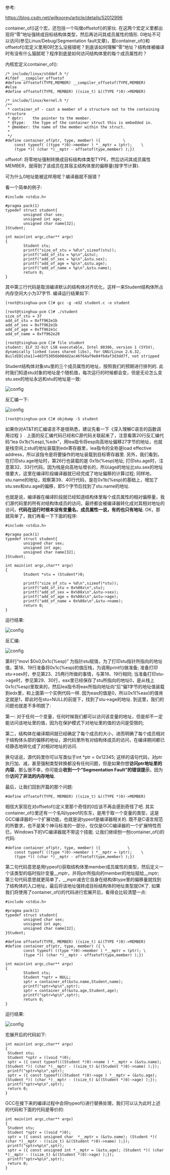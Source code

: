 参考: 

https://blog.csdn.net/wjlkoorey/article/details/52012996

container\_of()这个宏，还包括一个叫做offsetof()的家伙. 在这两个宏定义里都出现将“零”地址强转成目标结构体类型，然后再访问其成员属性的情形. 0地址不可以访问(参见Linux/Debug/Segmentation fault文章)，那container\_of()和offsetof()宏定义里用0时怎么没报错呢？到底该如何理解“零”地址？结构体被编译时有没有什么猫腻呢？程序到底是如何访问结构体里的每个成员属性的？

内核宏定义container\_of(): 

```
/* include/linux/stddef.h */
#ifdef __compiler_offsetof
#define offsetof(TYPE,MEMBER) __compiler_offsetof(TYPE,MEMBER)
#else
#define offsetof(TYPE, MEMBER) ((size_t) &((TYPE *)0)->MEMBER)

/* include/linux/kernel.h */
/**                                                          
 * container_of - cast a member of a structure out to the containing structure
 * @ptr:    the pointer to the member.
 * @type:   the type of the container struct this is embedded in.
 * @member: the name of the member within the struct.
 *  
 */ 
#define container_of(ptr, type, member) ({          \
    const typeof( ((type *)0)->member ) *__mptr = (ptr);    \
    (type *)( (char *)__mptr - offsetof(type,member) );})
```

offsetof: 将零地址强制转换成目标结构体类型TYPE，然后访问其成员属性MEMBER，就得到了该成员在其宿主结构体里的偏移量(按字节计算). 

可为什么0地址能被这样用呢？编译器就不报错？

看一个简单的例子: 

```
#include <stdio.h>

#pragma pack(1)
typedef struct student{
        unsigned char sex;
        unsigned int age;
        unsigned char name[32];
}Student;

int main(int argc,char** argv)
{
        Student stu;
        printf("size_of_stu = %d\n",sizeof(stu));
        printf("add_of_stu = %p\n",&stu);
        printf("add_of_sex = %p\n",&stu.sex);
        printf("add_of_age = %p\n",&stu.age);
        printf("add_of_name = %p\n",&stu.name);
        return 0;
}
```

其中第三行代码是取消编译默认的结构体对齐优化，这样一来Student结构体所占内存空间大小为37字节. 编译运行结果如下: 

```
[root@tsinghua-pcm C]# gcc -g -m32 student.c -o student

[root@tsinghua-pcm C]# ./student 
size_of_stu = 37
add_of_stu = 0xff962e1b
add_of_sex = 0xff962e1b
add_of_age = 0xff962e1c
add_of_name = 0xff962e20

[root@tsinghua-pcm C]# file student
student: ELF 32-bit LSB executable, Intel 80386, version 1 (SYSV), dynamically linked (uses shared libs), for GNU/Linux 2.6.32, BuildID[sha1]=403f53056b00dd2ac46f64af9e04f6daf3d3dd7f, not stripped
```

Student结构体对象stu里的三个成员属性的地址，按照我们的预期进行排列的. 此时我们知道stu对象的地址是个随机值，每次运行的时候都会变，但是无论怎么变stu.sex的地址永远和stu的地址是一致: 

![config](images/12.png)

反汇编一下: 

![config](images/13.png)

```
[root@tsinghua-pcm C]# objdump -S student
```

如果你对AT&T的汇编语言不是很熟悉，建议先看一下《深入理解C语言的函数调用过程 》. 上面的反汇编代码已经和C源代码关联起来了，注意看第20行反汇编代码“lea    0x1b(%esp),%edx”，用lea指令将esp向高地址偏移27字节的地址，也就是栈空间上stu的地址装载到edx寄存器里，lea指令的全称是load effective address，所以该指令是将要操作的地址装载到目标寄存器里. 另外，我们看到，在打印stu.age地址时，第26行也装载的是 0x1b(%esp)地址; 打印stu.age时，注意第32、33行代码，因为栈是向高地址增长的，所以age的地址比stu.sex的地址值要大，这里在编译阶段编译器就已经完成了地址偏移的计算过程; 同样地，stu.name的地址，观察第39、40行代码，是在0x1b(%esp)的基础上，增加了stu.sex和stu.age的偏移，即5个字节后找到了stu.name的地址. 

也就是说，编译器在编译阶段就已经知道结构体里每个成员属性的相对偏移量，我们源代码里的所有对结构体成员的访问，最终都会被编译器转化成对其相对地址的访问，**代码在运行时根本没有变量名、成员属性一说，有的也只有地址**. OK，那就简单了，我们再看一下下面的程序: 

```
#include <stdio.h>

#pragma pack(1)
typedef struct student{
        unsigned char sex;
        unsigned int age;
        unsigned char name[32];
}Student;

int main(int argc,char** argv)
{
        Student *stu = (Student*)0;

        printf("size_of_stu = %d\n",sizeof(*stu));
        printf("add_of_stu = 0x%08x\n",stu);
        printf("add_of_sex = 0x%08x\n",&stu->sex);
        printf("add_of_age = 0x%08x\n",&stu->age);
        printf("add_of_name = 0x%08x\n",&stu->name);
        return 0;
}
```

运行结果: 

![config](images/14.png)

反汇编: 

![config](images/15.png)

第8行“movl   $0x0,0x1c(%esp)” 为指针stu赋值，为了打印stu指针所指向的地址值，第18、19行准备将0x1c(%esp)的值压栈，为调用printf()做准备; 准备打印stu->sex时，参见第23、25两行所做的事情，与第18、19行相同; 当准备打印stu->age时，参见第29、30行，eax里已经保存了stu所指向的地址0，是从栈上0x1c(%esp)里取来的，然后lea指令将eax所指向地址向“后”偏1字节的地址值装载到edx里，和上面第一个实例代码一样. 因为eax的值是0，所以0x1(%eax)的值肯定就是1，即此时在stu=NULL的前提下，找到了stu->age的地址. 到这里，我们的问题也就差不多明朗了: 
   
第一: 对于任何一个变量，任何时候我们都可以访问该变量的地址，但是却不一定能访问该地址里的值，因为在保护模式下对地址里的值的访问是受限的; 

第二，结构体在编译期间就已经确定了每个成员的大小，进而明确了每个成员相对于结构体头部的偏移的地址，源代码里所有对结构体成员的访问，在编译期间都已经静态地转化成了对相对地址的访问. 
   
换句话说，源代码里你可以写类似于int \*ptr = 0x12345; 这样的语句代码，对ptr执行加、减，甚至强制类型转换都没有任何问题，但是如果你想**访问ptr地址里的内容**，那么很不幸，你可能会**收到一个“Segmentation Fault”的错误提示**，因为你**访问了非法的内存地址**. 

最后，让我们回到开篇的那个问题: 

```
#define offsetof(TYPE, MEMBER) ((size_t) &((TYPE *)0)->MEMBER)
```

相信大家现在对offsetof()定义里那个奇怪的0应该不再会感到奇怪了吧. 其实container\_of()里还有一个名叫typeof的东东，是用于取一个变量的类型，这是GCC编译器的一个扩展功能，也就是说typeof是编译器相关的. 既不是C语言规范的所要求，也不是某个神马标准的一部分，仅仅是GCC编译器的一个扩展特性而已，Windows下的VC编译器就不带这个技能. 让我们继续刨一刨container\_of()的代码: 

```
#define container_of(ptr, type, member) ({            \
    const typeof( ((type *)0)->member ) *__mptr = (ptr);    \
    (type *)( (char *)__mptr - offsetof(type,member) );})
```

第二句代码意思是用typeof()获取结构体里member成员属性的类型，然后定义一个该类型的临时指针变量\_\_mptr，并将ptr所指向的member的地址赋给\_\_mptr; 第三句代码意思就更简单了，\_\_mptr减去它自身在结构体type里的偏移量就找到了结构体的入口地址，最后将该地址强转成目标结构体的地址类型就OK了. 如果我们将使用了container\_of()的代码进行宏展开后，看得会比较清楚一点: 

```
#include <stdio.h>

#pragma pack(1)
typedef struct student{
        unsigned char sex;
        unsigned int age;
        unsigned char name[32];
}Student;

#define offsetof(TYPE, MEMBER) ((size_t) &((TYPE *)0)->MEMBER)
#define container_of(ptr, type, member) ({ \
        const typeof( ((type *)0)->member ) *__mptr = (ptr); \
        (type *)( (char *)__mptr - offsetof(type,member) );})

int main(int argc,char** argv)
{
        Student stu;
        Student *sptr = NULL;
        sptr = container_of(&stu.name,Student,name);
        printf("sptr=%p\n",sptr);
        sptr = container_of(&stu.age,Student,age);
        printf("sptr=%p\n",sptr);
        return 0;
}
```

运行结果: 

![config](images/16.png)

宏展开后的代码如下: 

```
int main(int argc,char** argv)
{
 Student stu;
 Student *sptr = ((void *)0);
 sptr = ({ const typeof(((Student *)0)->name ) *__mptr = (&stu.name); (Student *)( (char *)__mptr - ((size_t) &((Student *)0)->name) );});
 printf("sptr=%p\n",sptr);
 sptr = ({ const typeof(((Student *)0)->age ) *__mptr = (&stu.age); (Student *)( (char *)__mptr - ((size_t) &((Student *)0)->age) );});
 printf("sptr=%p\n",sptr);
 return 0;
}
```

GCC在接下来的编译过程中会将typeof()进行替换处理，我们可以认为此时上述的代码和下面的代码是等价的: 

```
int main(int argc,char** argv)
{
 Student stu;
 Student *sptr = ((void *)0);
 sptr = ({ const unsigned char  *__mptr = (&stu.name); (Student *)( (char *)__mptr - ((size_t) &((Student *)0)->name) );});
 printf("sptr=%p\n",sptr);
 sptr = ({ const unsigned int *__mptr = (&stu.age); (Student *)( (char *)__mptr - ((size_t) &((Student *)0)->age) );});
 printf("sptr=%p\n",sptr);
 return 0;
}
```